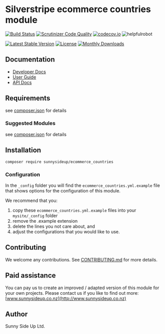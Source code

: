 # Silverstripe ecommerce countries module
[![Build Status](https://travis-ci.org/sunnysideup/silverstripe-ecommerce_countries.svg?branch=master)](https://travis-ci.org/sunnysideup/silverstripe-ecommerce_countries)
[![Scrutinizer Code Quality](https://scrutinizer-ci.com/g/sunnysideup/silverstripe-ecommerce_countries/badges/quality-score.png?b=master)](https://scrutinizer-ci.com/g/sunnysideup/silverstripe-ecommerce_countries/?branch=master)
[![codecov.io](https://codecov.io/github/sunnysideup/silverstripe-ecommerce_countries/coverage.svg?branch=master)](https://codecov.io/github/sunnysideup/silverstripe-ecommerce_countries?branch=master)
![helpfulrobot](https://helpfulrobot.io/sunnysideup/ecommerce_countries/badge)

[![Latest Stable Version](https://poser.pugx.org/sunnysideup/ecommerce_countries/version)](https://packagist.org/packages/sunnysideup/ecommerce_countries)
[![License](https://poser.pugx.org/sunnysideup/ecommerce_countries/license)](https://packagist.org/packages/sunnysideup/ecommerce_countries)
[![Monthly Downloads](https://poser.pugx.org/sunnysideup/ecommerce_countries/d/monthly)](https://packagist.org/packages/sunnysideup/ecommerce_countries)


## Documentation



 * [Developer Docs](docs/en/INDEX.md)
 * [User Guide](docs/en/userguide.md)
 * [API Docs](http://docs.ssmods.com/sunnysideup/ecommerce_countries)

## Requirements



see [composer.json](composer.json) for details

### Suggested Modules



see [composer.json](composer.json) for details


## Installation


```
composer require sunnysideup/ecommerce_countries
```

### Configuration



In the `_config` folder you will find the `ecommerce_countries.yml.example`
file that shows options for the configuration of this module.

We recommend that you:

  1. copy these `ecommerce_countries.yml.example` files into your
`mysite/_config` folder
  2. remove the .example extension
  3. delete the lines you not care about, and
  4. adjust the configurations that you would like to use.


## Contributing



We welcome any contributions. See [CONTRIBUTING.md](CONTRIBUTING.md) for more details.

## Paid assistance



You can pay us to create an improved / adapted version of this module for your own projects.  Please contact us if you like to find out more: [www.sunnysideup.co.nz](http://www.sunnysideup.co.nz)

## Author



Sunny Side Up Ltd.
